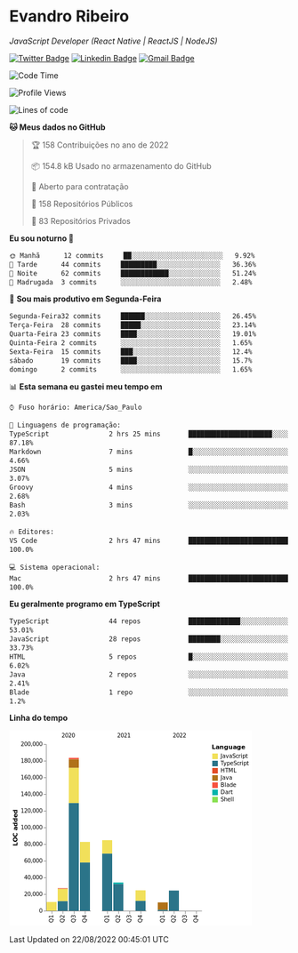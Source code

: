 # Evandro **Ribeiro**

*JavaScript Developer (React Native | ReactJS | NodeJS)*

[![Twitter Badge](https://img.shields.io/badge/-@ribeiroevandro-201B2D?style=flat-square&labelColor=201B2D&logo=twitter&logoColor=white&link=https://twitter.com/ribeiroevandro)](https://twitter.com/ribeiroevandro) 
[![Linkedin Badge](https://img.shields.io/badge/-Evandro%20Ribeiro-201B2D?style=flat-square&logo=Linkedin&logoColor=white&link=https://www.linkedin.com/in/ribeiroevandro)](https://www.linkedin.com/in/ribeiroevandro) 
[![Gmail Badge](https://img.shields.io/badge/-oi@ribeiroevandro.com.br-201B2D?style=flat-square&logo=Gmail&logoColor=white&link=mailto:oi@ribeiroevandro.com.br)](mailto:oi@ribeiroevandro.com.br)


<!--START_SECTION:waka-->
![Code Time](http://img.shields.io/badge/Code%20Time-2%2C968%20hrs%2018%20mins-blue)

![Profile Views](http://img.shields.io/badge/Visualizac%C3%B5es%20do%20perfil-3-blue)

![Lines of code](https://img.shields.io/badge/Desde%20o%20Hello%20World%20eu%20escrevi-481%20Thousand%20linhas%20de%20c%C3%B3digo-blue)

**🐱 Meus dados no GitHub** 

> 🏆 158 Contribuições no ano de 2022
 > 
> 📦 154.8 kB Usado no armazenamento do GitHub 
 > 
> 💼 Aberto para contratação
 > 
> 📜 158 Repositórios Públicos 
 > 
> 🔑 83 Repositórios Privados  
 > 
**Eu sou noturno 🦉** 

```text
🌞 Manhã      12 commits     ██░░░░░░░░░░░░░░░░░░░░░░░   9.92% 
🌆 Tarde      44 commits     █████████░░░░░░░░░░░░░░░░   36.36% 
🌃 Noite      62 commits     ████████████░░░░░░░░░░░░░   51.24% 
🌙 Madrugada  3 commits      ░░░░░░░░░░░░░░░░░░░░░░░░░   2.48%

```
📅 **Sou mais produtivo em Segunda-Feira** 

```text
Segunda-Feira32 commits     ██████░░░░░░░░░░░░░░░░░░░   26.45% 
Terça-Feira  28 commits     █████░░░░░░░░░░░░░░░░░░░░   23.14% 
Quarta-Feira 23 commits     ████░░░░░░░░░░░░░░░░░░░░░   19.01% 
Quinta-Feira 2 commits      ░░░░░░░░░░░░░░░░░░░░░░░░░   1.65% 
Sexta-Feira  15 commits     ███░░░░░░░░░░░░░░░░░░░░░░   12.4% 
sábado       19 commits     ████░░░░░░░░░░░░░░░░░░░░░   15.7% 
domingo      2 commits      ░░░░░░░░░░░░░░░░░░░░░░░░░   1.65%

```


📊 **Esta semana eu gastei meu tempo em** 

```text
⌚︎ Fuso horário: America/Sao_Paulo

💬 Linguagens de programação: 
TypeScript               2 hrs 25 mins       █████████████████████░░░░   87.18% 
Markdown                 7 mins              █░░░░░░░░░░░░░░░░░░░░░░░░   4.66% 
JSON                     5 mins              ░░░░░░░░░░░░░░░░░░░░░░░░░   3.07% 
Groovy                   4 mins              ░░░░░░░░░░░░░░░░░░░░░░░░░   2.68% 
Bash                     3 mins              ░░░░░░░░░░░░░░░░░░░░░░░░░   2.03%

🔥 Editores: 
VS Code                  2 hrs 47 mins       █████████████████████████   100.0%

💻 Sistema operacional: 
Mac                      2 hrs 47 mins       █████████████████████████   100.0%

```

**Eu geralmente programo em TypeScript** 

```text
TypeScript               44 repos            █████████████░░░░░░░░░░░░   53.01% 
JavaScript               28 repos            ████████░░░░░░░░░░░░░░░░░   33.73% 
HTML                     5 repos             █░░░░░░░░░░░░░░░░░░░░░░░░   6.02% 
Java                     2 repos             ░░░░░░░░░░░░░░░░░░░░░░░░░   2.41% 
Blade                    1 repo              ░░░░░░░░░░░░░░░░░░░░░░░░░   1.2%

```


**Linha do tempo**

![Chart not found](https://raw.githubusercontent.com/ribeiroevandro/ribeiroevandro/master/charts/bar_graph.png) 


 Last Updated on 22/08/2022 00:45:01 UTC
<!--END_SECTION:waka-->
